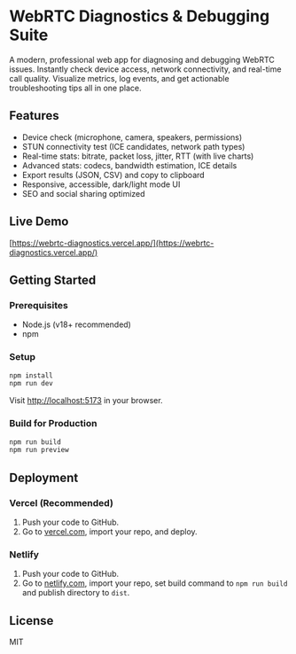 # WebRTC Diagnostics & Debugging Suite  

A modern, professional web app for diagnosing and debugging WebRTC issues. Instantly check device access, network connectivity, and real-time call quality. Visualize metrics, log events, and get actionable troubleshooting tips all in one place. 

## Features   
- Device check (microphone, camera, speakers, permissions)   
- STUN connectivity test (ICE candidates, network path types)    
- Real-time stats: bitrate, packet loss, jitter, RTT (with live charts)         
- Advanced stats: codecs, bandwidth estimation, ICE details       
- Export results (JSON, CSV) and copy to clipboard               
- Responsive, accessible, dark/light mode UI           
- SEO and social sharing optimized 
               
## Live Demo         
[https://webrtc-diagnostics.vercel.app/](https://webrtc-diagnostics.vercel.app/)           
              
## Getting Started                    
                      
### Prerequisites               
- Node.js (v18+ recommended)               
- npm                 
        
### Setup           
```bash       
npm install        
npm run dev     
```
Visit [http://localhost:5173](http://localhost:5173) in your browser.

### Build for Production 
```bash
npm run build
npm run preview
```

## Deployment
### Vercel (Recommended)
1. Push your code to GitHub.
2. Go to [vercel.com](https://vercel.com/), import your repo, and deploy.

### Netlify
1. Push your code to GitHub.
2. Go to [netlify.com](https://netlify.com/), import your repo, set build command to `npm run build` and publish directory to `dist`.

## License
MIT

